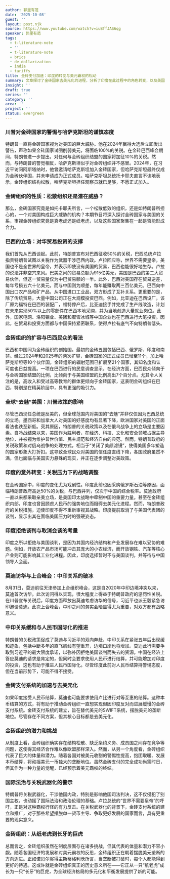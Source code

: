 ```yaml
---
author: 郭里有范
date: '2025-10-08'
guest: ''
layout: post.njk
source: https://www.youtube.com/watch?v=iuBffJAS6qg
speaker: 郭里有范
tags:
  - t-literature-note
  - ''
  - t-literature-note
  - brics
  - de-dollarization
  - india
  - tariffs
title: 金砖支付加速：印度的转变与美元霸权的松动
summary: 文章探讨了金砖国家去美元化的进程，分析了印度在此过程中的角色转变，以及美国关税政策如何意外促成了金砖支付系统的加速发展，并对金砖组织的未来潜力进行了展望。
insight: ''
draft: true
series: ''
category: ''
area: ''
project: ''
status: evergreen
---
```

### 川普对金砖国家的警惕与哈萨克斯坦的谨慎态度

特朗普一直将金砖国家视为对美国的巨大威胁。他在2024年赢得大选后立即发出警告，声称如果金砖国家试图削弱美元，将面临100%的关税。在金砖巴西峰会期间，特朗普进一步提出，对任何与金砖组织结盟的国家将加征10%的关税。然而，与特朗普的警觉相反，哈萨克斯坦似乎对金砖组织并不感冒。2024年，在习近平访问阿斯塔纳时，他曾邀请哈萨克斯坦加入金砖国家，但哈萨克斯坦最终仅成为金砖伙伴国，并未申请成为正式成员。哈萨克斯坦总统托卡耶夫直言不讳地表示，金砖组织结构松散，哈萨克斯坦担任观察员就已足够，不愿正式加入。

### 金砖组织的性质：松散组织还是潜在威胁？

那么，金砖国家究竟是如托卡耶夫所言，一个松散低效的组织，还是如特朗普所担心的，一个对美国构成巨大威胁的机构？本期节目将深入探讨金砖国家与美国的关系，审视金砖组织究竟是真老虎还是纸老虎，以及这些国家聚集在一起是否能形成合力。

### 巴西的立场：对华贸易投资的支撑

我们首先从巴西谈起。此前，特朗普宣布对巴西征收50%的关税，巴西总统卢拉指责特朗普试图以关税作为武器干涉巴西内政。卢拉回应称，世界不需要皇帝，美国也不是全世界的皇帝，并表示即使没有美国的贸易，巴西也能很好地生存。卢拉的说法并非空穴来风。巴美之间的贸易总额为915亿美元，美国是巴西的第二大贸易伙伴，但这一贸易量仅为中巴贸易额的一半。此外，巴西对美国存在贸易逆差，每年亏损五六十亿美元，而与中国则为顺差，每年能赚取两三百亿美元。巴西向中国出口农产品和矿产品，从中国进口工业品，双方形成了互补关系。更重要的是，除了传统贸易，大量中国公司正在大规模投资巴西。例如，比亚迪在巴西设厂，该厂原为福特在巴西的装配厂，福特停产后，比亚迪接手并完成了生产线改造，计划在未来实现50%以上的零部件在巴西本地采购，并为当地创造大量就业岗位。此外，国家电网、洛阳钼业、美团和蜜雪冰城等中国企业也在巴西进行大笔投资。因此，在贸易和投资方面都与中国保持紧密联系，使得卢拉有底气不向特朗普低头。

### 金砖组织的扩容与巴西民众的看法

巴西和中国同为金砖组织的创始国。最初的金砖五国包括巴西、俄罗斯、印度和南非。经过2024年和2025年的两次扩容，金砖国家的正式成员已增至11个，加上哈萨克斯坦等10个伙伴国，金砖组织的辐射范围已扩展至21个国家，其知名度和认可度也日益提高。一项在巴西进行的民意调查显示，在经济方面，巴西民众倾向于与金砖国家结盟的比例，比倾向于与美国结盟的比例高出7个百分点。尤其令人关注的是，高收入和受过高等教育的群体更倾向于金砖国家，这表明金砖组织在巴西，特别是在精英阶层中，具有更强的吸引力。

### 全球“去魅”美国：川普政策的影响

尽管巴西现任总统是反美的，但全球范围内对美国的“去魅”并非仅仅因为巴西总统的立场。墨西哥和加拿大人对美国的好感度均有显著下降，欧洲国家对美国的正面看法也跌至新低。究其原因，特朗普的关税政策以及在俄乌战争上的立场是主要因素。自冷战结束以来，美国作为胜利者，在经济、科技、文化和安全领域占据主导地位，并被视为维护普世价值、民主规范和经济自由的典范。然而，特朗普政府的关税政策和对俄乌战争的处理方式，相当于“关闭了美颜滤镜”，使得美国多年塑造的国家形象大打折扣。这导致全球民众对美国的信任度直线下降，各国政府虽然不满，但也面临与美国实力悬殊的现实，并正在逐步调整对美政策。

### 印度的意外转变：关税压力下的战略调整

在金砖国家中，印度的变化尤为戏剧性。印度此前也因采购俄罗斯石油等原因，面临特朗普政府高达50%的关税，与巴西并列，仅次于中国的综合税率。莫迪政府一直以来都采取亲美立场，是美国印太战略中牵制中国的重要力量。甚至在金砖组织内部，印度也曾因顾虑人民币的强势地位而阻碍去美元化进程。然而，特朗普政府的关税措施，迫使印度不得不重新审视其战略。印度提前取消了与美国代表团的谈判，显示出其在面临美国压力时的强硬姿态。

### 印度拒绝谈判与取消会谈的考量

印度之所以拒绝与美国谈判，是因为其国内经济结构和产业发展存在难以妥协的难题。例如，开放农产品市场可能冲击其庞大的小农经济，而开放钢铁、汽车等核心产业则可能影响其工业化进程。因此，印度选择暂时不与美国谈判，并等待与中国领导人会面。

### 莫迪访华与上合峰会：中印关系的破冰

8月31日，莫迪前往天津参加上合组织峰会，这是自2020年中印边境冲突以来，莫迪首次访华。此次访问得以实现，很大程度上得益于特朗普政府的惩罚性关税。在川普宣布关税后，印度方面释放出莫迪考虑访华的信号，习近平也派王毅紧急访印邀请莫迪。此次上合峰会，中印之间的务实会晤显得尤为重要，对双方都有战略意义。

### 中印关系缓和与人民币国际化的推进

特朗普的关税政策促成了莫迪与习近平的双向奔赴，中印关系在紧张五年后出现缓和迹象，包括中断多年的直飞航线有望重开，边境口岸也将增加。莫迪此行需要争取到习近平的最大限度承诺，以弥补因拒绝美国谈判而失去的资源。中国在经济上答应莫迪的请求是肯定的，但同时会要求使用人民币进行结算，并可能增加对印度的投资，这也有助于推进人民币国际化。尽管印度此前对人民币结算持警惕态度，但在当前形势下，可能不得不接受。

### 金砖支付系统的加速与去美元化

如果印度接受人民币结算，莫迪也可能要求使用卢比进行对等互惠的结算。这种本币结算的方式，将有助于推动金砖组织一直想实现但因印度反对而进展缓慢的金砖支付系统。金砖支付系统的建立，旨在替代美元的SWIFT系统，摆脱美元的垄断地位。尽管存在不同方案，但其核心目标都是去美元化。

### 金砖组织的潜力和挑战

从制度上看，金砖组织确实存在结构松散、缺乏条约义务、成员国之间存在竞争等问题，这使得其经济合作难以像欧盟那样深入。然而，从另一个角度看，金砖组织代表了巨大的体量和潜力。随着各国对被美元收割的警惕性提高，抱团取暖、发展本币结算，将动摇美元一币独大的垄断地位。虽然金砖支付的完全成功尚需时日，但其作为一种力量的觉醒，已经预示着美元霸权的终结。

### 国际法治与关税武器化的警示

特朗普将关税武器化，干涉他国内政，特别是影响他国司法判决，这不仅侵犯了别国主权，也动摇了国际法治和政治伦理的基础。卢拉总统的“世界不需要皇帝”的呼吁，正是对这种霸权行径的有力反击。在关税武器化的背景下，金砖支付系统的建立和推广，对于那些希望摆脱单一货币主导、争取更好发展的国家而言，具有更重要的现实意义。

### 金砖组织：从纸老虎到长牙的巨虎

总而言之，金砖组织虽然在制度层面存在诸多挑战，但其代表的体量和潜力不容小觑。随着各国经济的发展和对美元霸权的反思，金砖组织正在朝着摆脱美元垄断的方向迈进。正如诺贝尔奖得主斯蒂格利茨所言，当垄断被打破时，每个人都能得到更好的待遇。这或许就是金砖组织真正的历史意义所在——它正从一只“纸老虎”成长为一只“长牙”的巨虎，为全球经济格局的多元化和平衡发展提供了新的可能。
